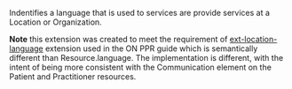<!--- Text entered into this file will appear at the top of the profiles page before the Formal Views of the profile content. -->

Indentifies a language that is used to services are provide services at a Location or Organization.

**Note** this extension was created to meet the requirement of [ext-location-language](https://simplifier.net/ProvincialProviderRe/organizationLanguage) extension used in the ON PPR guide which is semantically different than Resource.language.  The implementation is different, with the intent of being more consistent with the Communication element on the Patient and Practitioner resources.
